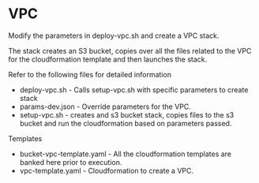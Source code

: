 # VPC

Modify the parameters in deploy-vpc.sh and create a VPC stack.

The stack creates an S3 bucket, copies over all the files related to the VPC for the cloudformation template
and then launches the stack.

Refer to the following files for detailed information

* deploy-vpc.sh - Calls setup-vpc.sh with specific parameters to create stack
* params-dev.json - Override parameters for the VPC.
* setup-vpc.sh - creates and s3 bucket stack, copies files to the s3 bucket and run the cloudformation based on parameters passed.

Templates
* bucket-vpc-template.yaml - All the cloudformation templates are banked here prior to execution.
* vpc-template.yaml - Cloudformation to create a VPC.